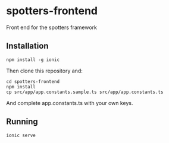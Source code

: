 # spotters-frontend

Front end for the spotters framework

## Installation

```
npm install -g ionic
```

Then clone this repository and:
```
cd spotters-frontend
npm install
cp src/app/app.constants.sample.ts src/app/app.constants.ts
```

And complete app.constants.ts with your own keys.

## Running

```
ionic serve
```